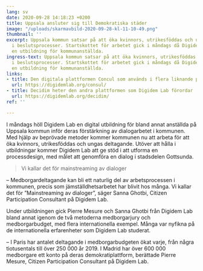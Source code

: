 ```yaml
---
lang: sv
date: 2020-09-28 14:18:23 +0200
title: Uppsala ansluter sig till Demokratiska städer
image: "/uploads/skarmavbild-2020-09-28-kl-11-10-49.png"
thumbnail: ''
excerpt: Uppsala kommun satsar på att öka kvinnors, utrikesföddas och ungas deltagande
  i beslutsprocesser. Startskottet för arbetet gick i måndags då Digidem Lab höll
  en utbildning för kommunanställda.
ingress-text: Uppsala kommun satsar på att öka kvinnors, utrikesföddas och ungas deltagande
  i beslutsprocesser. Startskottet för arbetet gick i måndags då Digidem Lab höll
  en utbildning för kommunanställda.
links:
- title: Den digitala plattformen Concul som används i flera liknande processer
  url: https://digidemlab.org/consul/
- title: Decidim heter den andra plattformen som Digidem Lab förordar
  url: https://digidemlab.org/decidim/
ref: ''

---
```

I måndags höll Digidem Lab en digital utbildning för bland annat anställda på Uppsala kommun inför deras förstärkning av dialogarbetet i kommunen. Med hjälp av beprövade metoder kommer kommunen nu att arbeta för att öka kvinnors, utrikesföddas och ungas deltagande. Utöver att hålla i utbildningar kommer Digidem Lab att ge stöd i att utforma en processdesign, med målet att genomföra en dialog i stadsdelen Gottsunda.

> Vi kallar det för mainstreaming av dialoger

– Medborgardeltagande kan bli ett naturlig del av arbetsprocessen i kommunen, precis som jämställdhetsarbetet har blivit hos många. Vi kallar det för ”Mainstreaming av dialoger”, säger Sanna Ghotbi, Citizen Participation Consultant på Digidem Lab.

Under utbildningen gick Pierre Mesure och Sanna Ghotbi från Digidem Lab bland annat igenom de två metoderna medborgarjury och medborgarbudget, med flera internationella exempel. Många var nyfikna på de internationella erfarenheter som Digidem Lab studerat.

– I Paris har antalet deltagande i medborgarbudgeten ökat varje, från några tiotusentals till över 250 000 år 2019. I Madrid har över 600 000 medborgare ett konto på deras demokratiplattform, berättade Pierre Mesure, Citizen Participation Consultant på Digidem Lab.
